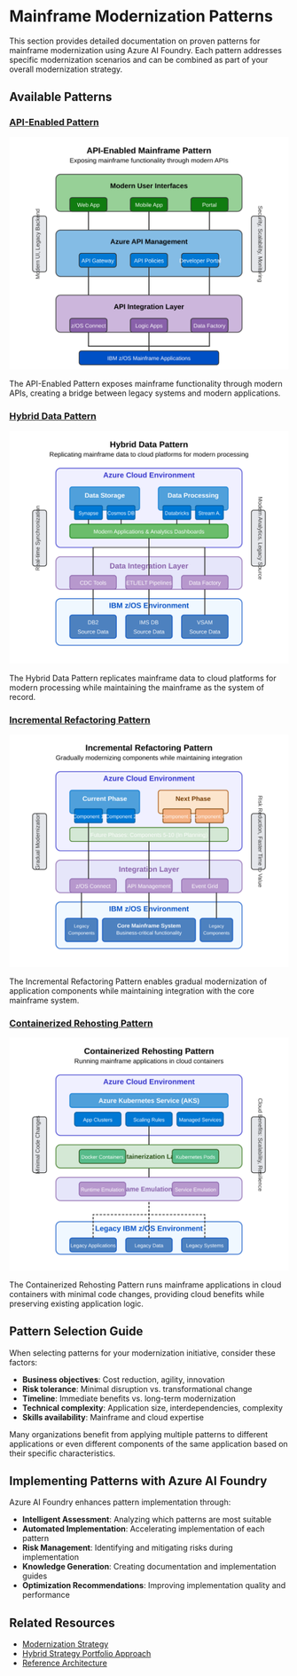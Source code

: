 # Mainframe Modernization Patterns

This section provides detailed documentation on proven patterns for mainframe modernization using Azure AI Foundry. Each pattern addresses specific modernization scenarios and can be combined as part of your overall modernization strategy.

## Available Patterns

### [API-Enabled Pattern](api-enabled-pattern.md)

![API-Enabled Pattern](../../../images/api-enabled-pattern.svg)

The API-Enabled Pattern exposes mainframe functionality through modern APIs, creating a bridge between legacy systems and modern applications.

### [Hybrid Data Pattern](hybrid-data-pattern.md)

![Hybrid Data Pattern](../../../images/hybrid-data-pattern.svg)

The Hybrid Data Pattern replicates mainframe data to cloud platforms for modern processing while maintaining the mainframe as the system of record.

### [Incremental Refactoring Pattern](incremental-refactoring-pattern.md)

![Incremental Refactoring Pattern](../../../images/incremental-refactoring-pattern.svg)

The Incremental Refactoring Pattern enables gradual modernization of application components while maintaining integration with the core mainframe system.

### [Containerized Rehosting Pattern](containerized-rehosting-pattern.md)

![Containerized Rehosting Pattern](../../../images/containerized-rehosting-pattern.svg)

The Containerized Rehosting Pattern runs mainframe applications in cloud containers with minimal code changes, providing cloud benefits while preserving existing application logic.

## Pattern Selection Guide

When selecting patterns for your modernization initiative, consider these factors:

- **Business objectives**: Cost reduction, agility, innovation
- **Risk tolerance**: Minimal disruption vs. transformational change
- **Timeline**: Immediate benefits vs. long-term modernization
- **Technical complexity**: Application size, interdependencies, complexity
- **Skills availability**: Mainframe and cloud expertise

Many organizations benefit from applying multiple patterns to different applications or even different components of the same application based on their specific characteristics.

## Implementing Patterns with Azure AI Foundry

Azure AI Foundry enhances pattern implementation through:

- **Intelligent Assessment**: Analyzing which patterns are most suitable
- **Automated Implementation**: Accelerating implementation of each pattern
- **Risk Management**: Identifying and mitigating risks during implementation
- **Knowledge Generation**: Creating documentation and implementation guides
- **Optimization Recommendations**: Improving implementation quality and performance

## Related Resources

- [Modernization Strategy](../modernization-strategy.md)
- [Hybrid Strategy Portfolio Approach](../hybrid-strategy.md)
- [Reference Architecture](../reference-architecture.md) 